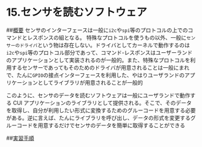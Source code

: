 # 15.センサを読むソフトウェア

##<u>概要</u>
センサのインターフェースは一般に`i2c`や`spi`等のプロトコルの上でのコマンドとレスポンスの組となる。
特殊なプロトコルを使うもの以外、一般に`センサーのドライバ`という物は存在しない。ドライバとしてカーネルで動作するのは`i2c`や`spi`等のプロトコル部分であって、コマンド-レスポンスはユーザーランドのアプリケーションとして実装されるのが一般的。また、特殊なプロトコルを利用するセンサーであってもそのためのドライバが用意されることは一般にまれで、たんに`GPIO`の接点インターフェースを利用した、やはりユーザランドのアプリケーションとしてライブラリが用意されることが一般的

このように、センサのデータを読むソフトウェアは一般にユーザランドで動作する CUI アプリケーションのライブラリとして提供される。そこで、そのデータを取得し、自分が利用したい形式に変換するためのグルーコードを用意する必要がある。逆に言えば、たんにライブラリを呼び出し、データの形式を変更するグルーコードを用意するだけでセンサのデータを簡単に取得することができる

##<u>実習手順</u>
